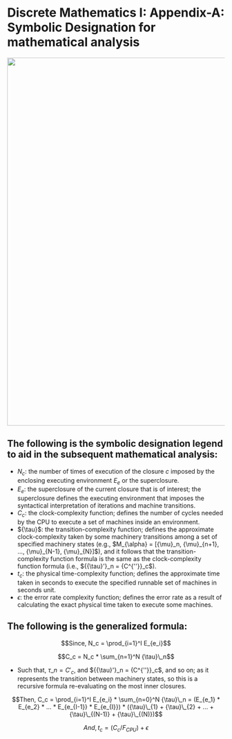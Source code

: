 # Discrete Mathematics I: Appendix-A: Symbolic Designation for mathematical analysis

<div align=center><img src="https://electrostat-lab.github.io/Mathematics-I/discrete-maths/archive/algorithm-analysis-using-machines.jpg" width=550 height=850/></div>

## The following is the symbolic designation legend to aid in the subsequent mathematical analysis: 
- $N_c$: the number of times of execution of the closure $c$ imposed by the enclosing executing environment $E_e$ or the superclosure.
- $E_{e}$: the superclosure of the current closure that is of interest; the superclosure defines the executing environment that imposes the syntactical interpretation of iterations and machine transitions.
- $C_c$: the clock-complexity function; defines the number of cycles needed by the CPU to execute a set of machines inside an environment.
- ${\tau\}$: the transition-complexity function; defines the approximate clock-complexity taken by some machinery transitions among a set of specified machinery states (e.g., $M_{\alpha} = [\{\mu}_n, \{\mu}\_{n+1}, ..., \{\mu}\_{N-1}, \{\mu}\_{N}]$), and it follows that the transition-complexity function formula is the same as the clock-complexity function formula (i.e., ${\{\tau\}\'\}\_n = {C^{''}}_c$).
- $t_c$: the physical time-complexity function; defines the approximate time taken in seconds to execute the specified runnable set of machines in seconds unit.
- ${\epsilon}$: the error rate complexity function; defines the error rate as a result of calculating the exact physical time taken to execute some machines.

## The following is the generalized formula: 

$$Since, N_c = \prod_{i=1}^I E_{e_i}$$

$$C_c = N_c * \sum_{n=1}^N {\tau}\_n$$

- Such that, ${\tau}\_n = C'_c$, and ${\{\tau\}\'\}\_n = {C^{''}}_c$, and so on; as it represents the transition between machinery states, so this is a recursive formula re-evaluating on the most inner closures.

$$Then, C_c = \prod_{i=1}^I E_{e_i} * \sum_{n=0}^N {\tau}\_n = (E_{e_1} * E_{e_2} * ... * E_{e_{I-1}} * E_{e_{I}}) * ({\tau}\_{1} + {\tau}\_{2}  + ... + {\tau}\_{(N-1)} + {\tau}\_{(N)})$$

$$And, t_c = (C_c/F_{CPU}) + {\epsilon}$$
